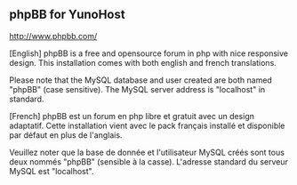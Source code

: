 phpBB for YunoHost
----------------------

http://www.phpbb.com/



[English]
phpBB is a free and opensource forum in php with nice responsive design.
This installation comes with both english and french translations.

Please note that the MySQL database and user created are both named "phpBB" (case sensitive). 
The MySQL server address is "localhost" in standard.


[French]
phpBB est un forum en php libre et gratuit avec un design adaptatif.
Cette installation vient avec le pack français installé et disponible par défaut en plus de l'anglais.

Veuillez noter que la base de donnée et l'utilisateur MySQL créés sont tous deux nommés "phpBB" (sensible à la casse). 
L'adresse standard du serveur MySQL est "localhost". 
